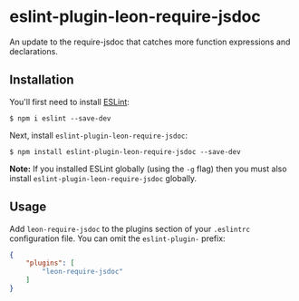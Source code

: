 # eslint-plugin-leon-require-jsdoc

An update to the require-jsdoc that catches more function expressions and declarations.

## Installation

You'll first need to install [ESLint](http://eslint.org):

```
$ npm i eslint --save-dev
```

Next, install `eslint-plugin-leon-require-jsdoc`:

```
$ npm install eslint-plugin-leon-require-jsdoc --save-dev
```

**Note:** If you installed ESLint globally (using the `-g` flag) then you must also install `eslint-plugin-leon-require-jsdoc` globally.

## Usage

Add `leon-require-jsdoc` to the plugins section of your `.eslintrc` configuration file. You can omit the `eslint-plugin-` prefix:

```json
{
    "plugins": [
        "leon-require-jsdoc"
    ]
}
```





